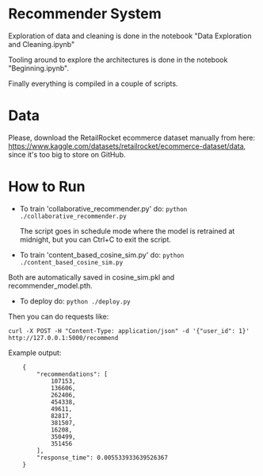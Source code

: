 # Recommender System

Exploration of data and cleaning is done in the notebook "Data Exploration and Cleaning.ipynb"

Tooling around to explore the architectures is done in the notebook "Beginning.ipynb".

Finally everything is compiled in a couple of scripts.

# Data

Please, download the RetailRocket ecommerce dataset manually from here: https://www.kaggle.com/datasets/retailrocket/ecommerce-dataset/data, since it's too big to store on GitHub.

# How to Run

* To train 'collaborative_recommender.py' do:
`python ./collaborative_recommender.py`

    The script goes in schedule mode where the model is retrained at midnight, but you can Ctrl+C to exit the script.

* To train 'content_based_cosine_sim.py' do:
`python ./content_based_cosine_sim.py`

Both are automatically saved in cosine_sim.pkl and recommender_model.pth.

* To deploy do:
`python ./deploy.py`

Then you can do requests like:

`curl -X POST -H "Content-Type: application/json" -d '{"user_id": 1}' http://127.0.0.1:5000/recommend`

Example output:

        {
            "recommendations": [
                107153,
                136606,
                262406,
                454338,
                49611,
                82817,
                381507,
                16208,
                350499,
                351456
            ],
            "response_time": 0.005533933639526367
        }